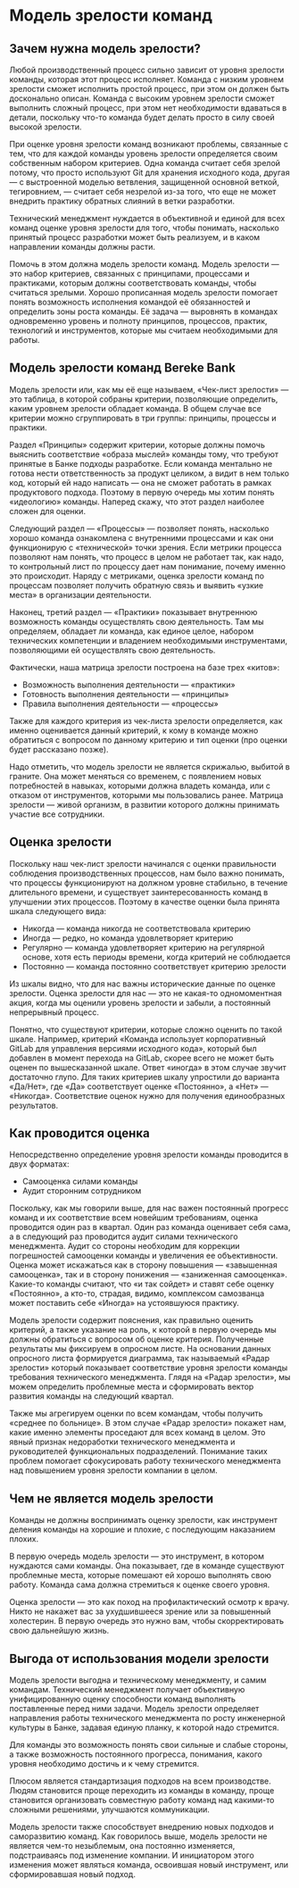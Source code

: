 # Модель зрелости команд

## Зачем нужна модель зрелости?

Любой производственный процесс сильно зависит от уровня зрелости команды, которая этот процесс исполняет. Команда с низким уровнем зрелости сможет исполнить простой процесс, при этом он должен быть досконально описан. Команда с высоким уровнем зрелости сможет выполнить сложный процесс, при этом нет необходимости вдаваться в детали, поскольку что-то команда будет делать просто в силу своей высокой зрелости.

При оценке уровня зрелости команд возникают проблемы, связанные с тем, что для каждой команды уровень зрелости определяется своим собственным набором критериев. Одна команда считает себя зрелой потому, что просто используют Git для хранения исходного кода, другая — с выстроенной моделью ветвления, защищенной основной веткой, тегировнием, — считает себя незрелой из-за того, что еще не может внедрить практику обратных слияний в ветки разработки.

Технический менеджмент нуждается в объективной и единой для всех команд оценке уровня зрелости для того, чтобы понимать, насколько принятый процесс разработки может быть реализуем, и в каком направлении команды должны расти.

Помочь в этом должна модель зрелости команд. Модель зрелости — это набор критериев, связанных с принципами, процессами и практиками, которым должны соответствовать команды, чтобы считаться зрелыми. Хорошо прописанная модель зрелости помогает понять возможность исполнения командой её обязанностей и определить зоны роста команды. Её задача — выровнять в командах одновременно уровень и полноту принципов, процессов, практик, технологий и инструментов, которые мы считаем необходимыми для работы.

## Модель зрелости команд Bereke Bank

Модель зрелости или, как мы её еще называем, «Чек-лист зрелости» — это таблица, в которой собраны критерии, позволяющие определить, каким уровнем зрелости обладает команда. В общем случае все критерии можно сгруппировать в три группы: принципы, процессы и практики.

Раздел «Принципы» содержит критерии, которые должны помочь выяснить соответствие «образа мыслей» команды тому, что требуют принятые в Банке подходы разработке. Если команда ментально не готова нести ответственность за продукт целиком, а видит в нем только код, который ей надо написать — она не сможет работать в рамках продуктового подхода. Поэтому в первую очередь мы хотим понять «идеологию» команды. Наперед скажу, что этот раздел наиболее сложен для оценки.

Следующий раздел — «Процессы» — позволяет понять, насколько хорошо команда ознакомлена с внутренними процессами и как они функционирую с «технической» точки зрения. Если метрики процесса позволяют нам понять, что процесс в целом не работает так, как надо, то контрольный лист по процессу дает нам понимание, почему именно это происходит. Наряду с метриками, оценка зрелости команд по процессам позволяет получить обратную связь и выявить «узкие места» в организации деятельности.

Наконец, третий раздел — «Практики» показывает внутреннюю возможность команды осуществлять свою деятельность. Там мы определяем, обладает ли команда, как единое целое, набором технических компетенции и владением необходимыми инструментами, позволяющими ей осуществлять свою деятельность.

Фактически, наша матрица зрелости построена на базе трех «китов»:

- Возможность выполнения деятельности — «практики»
- Готовность выполнения деятельности — «принципы»
- Правила выполнения деятельности — «процессы»

Также для каждого критерия из чек-листа зрелости определяется, как именно оценивается данный критерий, к кому в команде можно обратиться с вопросом по данному критерию и тип оценки (про оценки будет рассказано позже).

Надо отметить, что модель зрелости не является скрижалью, выбитой в граните. Она может меняться со временем, с появлением новых потребностей в навыках, которыми должна владеть команда, или с отказом от инструментов, которыми мы пользовались ранее. Матрица зрелости — живой организм, в развитии которого должны принимать участие все сотрудники.

## Оценка зрелости

Поскольку наш чек-лист зрелости начинался с оценки правильности соблюдения производственных процессов, нам было важно понимать, что процессы функционируют на должном уровне стабильно, в течение длительного времени, и существует заинтересованность команд в улучшении этих процессов. Поэтому в качестве оценки была принята шкала следующего вида:

- Никогда — команда никогда не соответствовала критерию
- Иногда — редко, но команда удовлетворяет критерию
- Регулярно — команда удовлетворяет критерию на регулярной основе, хотя есть периоды времени, когда критерий не соблюдается
- Постоянно — команда постоянно соответствует критерию зрелости

Из шкалы видно, что для нас важны исторические данные по оценке зрелости. Оценка зрелости для нас — это не какая-то одномоментная акция, когда мы оценили уровень зрелости и забыли, а постоянный непрерывный процесс.

Понятно, что существуют критерии, которые сложно оценить по такой шкале. Например, критерий «Команда использует корпоративный GitLab для управления версиями исходного кода», который был добавлен в момент перехода на GitLab, скорее всего не может быть оценен по вышесказанной шкале. Ответ «иногда» в этом случае звучит достаточно глупо. Для таких критериев шкалу упростили до варианта «Да/Нет», где «Да» соответствует оценке «Постоянно», а «Нет» — «Никогда». Соответствие оценок нужно для получения единообразных результатов.

## Как проводится оценка

Непосредственно определение уровня зрелости команды проводится в двух форматах:

- Самооценка силами команды
- Аудит сторонним сотрудником

Поскольку, как мы говорили выше, для нас важен постоянный прогресс команд и их соответствие всем новейшим требованиям, оценка проводится один раз в квартал. Один раз команда оценивает себя сама, а в следующий раз проводится аудит силами технического менеджмента. Аудит со стороны необходим для коррекции погрешностей самооценки команды и увеличения ее объективности. Оценка может искажаться как в сторону повышения — «завышенная самооценка», так и в сторону понижения — «заниженная самооценка». Какие-то команды считают, что «и так сойдет» и ставят себе оценку «Постоянно», а кто-то, страдая, видимо, комплексом самозванца может поставить себе «Иногда» на устоявшуюся практику.

Модель зрелости содержит пояснения, как правильно оценить критерий, а также указание на роль, к которой в первую очередь мы должны обратиться с вопросом об оценке критерия. Полученные результаты мы фиксируем в опросном листе. На основании данных опросного листа формируется диаграмма, так называемый «Радар зрелости» который показывает соответствие уровня зрелости команды требования технического менеджмента. Глядя на «Радар зрелости», мы можем определить проблемные места и сформировать вектор развития команды на следующий квартал.

Также мы агрегируем оценки по всем командам, чтобы получить «среднее по больнице». В этом случае «Радар зрелости» покажет нам, какие именно элементы проседают для всех команд в целом. Это явный признак недоработки технического менеджмента и руководителей функциональных подразделений. Понимание таких проблем помогает сфокусировать работу технического менеджмента над повышением уровня зрелости компании в целом.

## Чем не является модель зрелости

Команды не должны воспринимать оценку зрелости, как инструмент деления команды на хорошие и плохие, с последующим наказанием плохих.

В первую очередь модель зрелости — это инструмент, в котором нуждаются сами команды. Она показывает, где в команде существуют проблемные места, которые помешают ей хорошо выполнять свою работу. Команда сама должна стремиться к оценке своего уровня.

Оценка зрелости — это как поход на профилактический осмотр к врачу. Никто не накажет вас за ухудшившееся зрение или за повышенный холестерин. В первую очередь это нужно вам, чтобы скорректировать свою дальнейшую жизнь.

## Выгода от использования модели зрелости

Модель зрелости выгодна и техническому менеджменту, и самим командам. Технический менеджмент получает объективную унифицированную оценку способности команд выполнять поставленные перед ними задачи. Модель зрелости определяет направления работы технического менеджмента по росту инженерной культуры в Банке, задавая единую планку, к которой надо стремится.

Для команды это возможность понять свои сильные и слабые стороны, а также возможность постоянного прогресса, понимания, какого уровня необходимо достичь и к чему стремится.

Плюсом является стандартизация подходов на всем производстве. Людям становится проще переходить из команды в команду, проще становится организовать совместную работу команд над какими-то сложными решениями, улучшаются коммуникации.

Модель зрелости также способствует внедрению новых подходов и саморазвитию команд. Как говорилось выше, модель зрелости не является чем-то незыблемым, она постоянно изменяется, подстраиваясь под изменение компании. И инициатором этого изменения может являться команда, освоившая новый инструмент, или сформировавшая новый подход.
